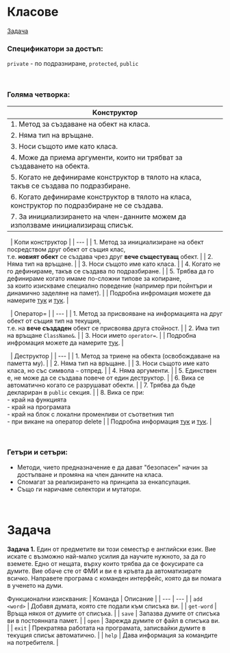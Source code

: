 # Класове

[Задачa](#задачa)

### **Спецификатори за достъп:**
`private` - по подразниране, `protected`, `public`

&nbsp;
### **Голяма четворка:**
| Kонструктор |
| --- |
| 1. Метод за създаване на обект на класа. |
| 2. Няма тип на връщане. |
| 3. Носи същото име като класа. |
| 4. Може да приема аргументи, които ни трябват за създаването на обекта. |
| 5. Когато не дефинираме конструктор в тялото на класа, такъв се създава по подразбиране. |
| 6. Когато дефинираме конструктор в тялото на класа, конструктор по подразбиране не се създава. |
| 7. За инициализирането на член-данните можем да използваме инициализиращ списък. |

&nbsp;
| Kопи конструктор |
| --- |
| 1. Метод за инициализиране на обект посредством друг обект от същия клас,<br />т.е. **новият обект** се създава чрез друг **вече същестуващ** обект. |
| 2. Няма тип на връщане. |
| 3. Носи същото име като класа. |
| 4. Когато не го дефинираме, такъв се създава по подразбиране. |
| 5. Трябва да го дефинираме когато имаме по-сложни типове за копиране,<br />за които изискваме специално поведение (например при пойнтъри и динамично заделяне на памет). |
| Подробна инфромация можете да намерите [тук](https://en.cppreference.com/w/cpp/language/copy_constructor) и [тук](https://www.geeksforgeeks.org/copy-constructor-in-cpp/). |

&nbsp;
| Oператор= |
| --- |
| 1. Метод за присвояване на информацията на друг обект от същия тип на текущия,<br /> т.е. на **вече създаден** обект се присвоява друга стойност. |
| 2. Има тип на връщане `ClassName&`. |
| 3. Носи името `operator=`. |
| Подробна инфромация можете да намерите [тук](https://en.cppreference.com/w/cpp/language/copy_assignment). |

&nbsp;
| Деструктор |
| --- |
| 1. Метод за триене на обекта (освобождаване на паметта му). |
| 2. Няма тип на връщане. |
| 3. Носи същото име като класа, но със символа `~` отпред. |
| 4. Няма аргументи. |
| 5. Единствен е, не може да се създава повече от един деструктор. |
| 6. Вика се автоматично когато се разрушават обекти. |
| 7. Трябва да бъде деклариран в `public` секция. |
| 8. Вика се при:<br /> - край на функцията<br /> - край на програмата<br /> - край на блок с локални променливи от съответния тип<br /> - при викане на оператор delete |
| Подробна информация [тук](https://en.cppreference.com/w/cpp/language/destructor) и [тук](https://www.geeksforgeeks.org/destructors-c/). |

&nbsp;
&nbsp;
### **Гетъри и сетъри:**
- Методи, чието предназначение е да дават "безопасен" начин за достъпване и промяна на член данните на класа.
- Спомагат за реализирането на принципа за енкапсулация.
- Също ги наричаме селектори и мутатори.

&nbsp;
# Задачa

**Задача 1.** Един от предметите ви този семестър е английски език. Вие искате с възможно най-малко усилия да научите нужното, за да го вземете. Едно от нещата, върху които трябва да се фокусирате са думите. Вие обаче сте от ФМИ и ви е в кръвта да автоматизирате всичко.
Направете програма с команден интерфейс, която да ви помага в ученето на думи.

Функционални изисквания:
| Команда | Описание |
| --- | --- |
| `add <word>` | Добавя думата, която сте подали към списъка ви. |
| `get-word` | Връща някоя от думите от списъка. |
| `save` | Запазва думите от списъка ви в постоянната памет. |
| `open` | Зарежда думите от файл в списъка ви. |
| `exit` | Прекратява работата на програмата, записвайки думите в текущия списък автоматично. |
| `help` | Дава информация за командите на потребителя. |

